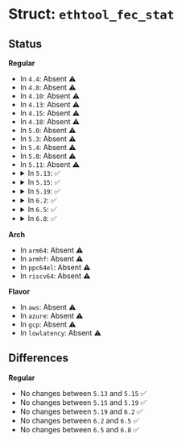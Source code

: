 # Struct: <code>ethtool_fec_stat</code>

## Status
<b>Regular</b>
<ul>
<li>
In <code>4.4</code>: Absent ⚠️
</li>
<li>
In <code>4.8</code>: Absent ⚠️
</li>
<li>
In <code>4.10</code>: Absent ⚠️
</li>
<li>
In <code>4.13</code>: Absent ⚠️
</li>
<li>
In <code>4.15</code>: Absent ⚠️
</li>
<li>
In <code>4.18</code>: Absent ⚠️
</li>
<li>
In <code>5.0</code>: Absent ⚠️
</li>
<li>
In <code>5.3</code>: Absent ⚠️
</li>
<li>
In <code>5.4</code>: Absent ⚠️
</li>
<li>
In <code>5.8</code>: Absent ⚠️
</li>
<li>
In <code>5.11</code>: Absent ⚠️
</li>
<li>
<details>
<summary>In <code>5.13</code>: ✅</summary>

```c
struct ethtool_fec_stat {
    u64 total;
    u64 lanes[8];
};
```
</details>
</li>
<li>
<details>
<summary>In <code>5.15</code>: ✅</summary>

```c
struct ethtool_fec_stat {
    u64 total;
    u64 lanes[8];
};
```
</details>
</li>
<li>
<details>
<summary>In <code>5.19</code>: ✅</summary>

```c
struct ethtool_fec_stat {
    u64 total;
    u64 lanes[8];
};
```
</details>
</li>
<li>
<details>
<summary>In <code>6.2</code>: ✅</summary>

```c
struct ethtool_fec_stat {
    u64 total;
    u64 lanes[8];
};
```
</details>
</li>
<li>
<details>
<summary>In <code>6.5</code>: ✅</summary>

```c
struct ethtool_fec_stat {
    u64 total;
    u64 lanes[8];
};
```
</details>
</li>
<li>
<details>
<summary>In <code>6.8</code>: ✅</summary>

```c
struct ethtool_fec_stat {
    u64 total;
    u64 lanes[8];
};
```
</details>
</li>
</ul>
<b>Arch</b>
<ul>
<li>
In <code>arm64</code>: Absent ⚠️
</li>
<li>
In <code>armhf</code>: Absent ⚠️
</li>
<li>
In <code>ppc64el</code>: Absent ⚠️
</li>
<li>
In <code>riscv64</code>: Absent ⚠️
</li>
</ul>
<b>Flavor</b>
<ul>
<li>
In <code>aws</code>: Absent ⚠️
</li>
<li>
In <code>azure</code>: Absent ⚠️
</li>
<li>
In <code>gcp</code>: Absent ⚠️
</li>
<li>
In <code>lowlatency</code>: Absent ⚠️
</li>
</ul>

## Differences
<b>Regular</b>
<ul>
<li>
No changes between <code>5.13</code> and <code>5.15</code> ✅
</li>
<li>
No changes between <code>5.15</code> and <code>5.19</code> ✅
</li>
<li>
No changes between <code>5.19</code> and <code>6.2</code> ✅
</li>
<li>
No changes between <code>6.2</code> and <code>6.5</code> ✅
</li>
<li>
No changes between <code>6.5</code> and <code>6.8</code> ✅
</li>
</ul>
